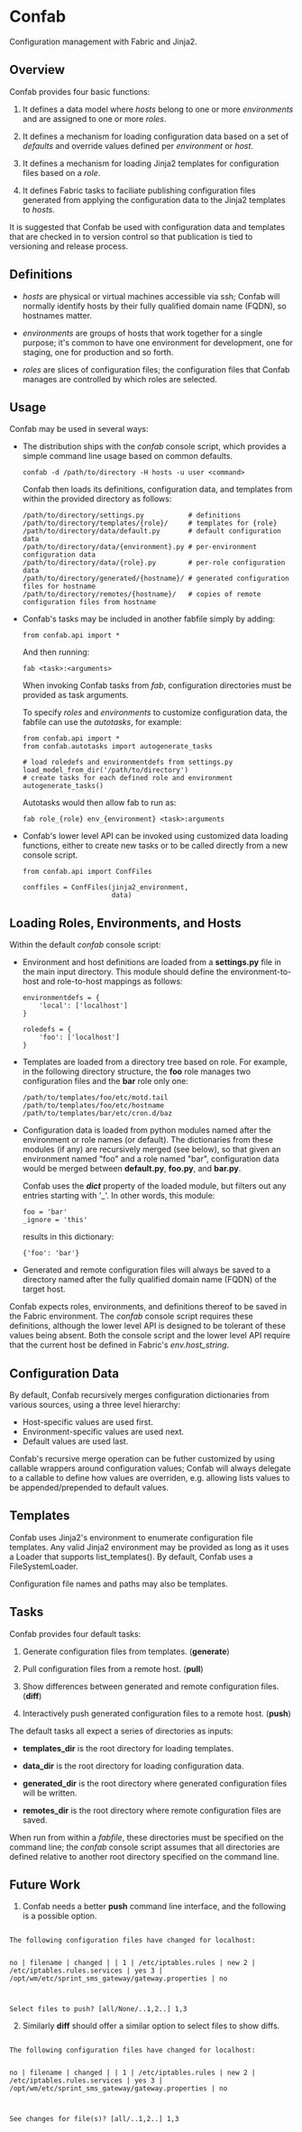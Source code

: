 # Confab

Configuration management with Fabric and Jinja2.


## Overview

Confab provides four basic functions:

 1. It defines a data model where *hosts* belong to one or more *environments*
    and are assigned to one or more *roles*.

 2. It defines a mechanism for loading configuration data based on a set of
    *defaults* and override values defined per *environment* or *host*.

 3. It defines a mechanism for loading Jinja2 templates for configuration files
    based on a *role*.

 4. It defines Fabric tasks to faciliate publishing configuration files generated
    from applying the configuration data to the Jinja2 templates to *hosts*.

It is suggested that Confab be used with configuration data and templates that
are checked in to version control so that publication is tied to versioning
and release process.


## Definitions

 -  *hosts* are physical or virtual machines accessible via ssh; Confab will normally 
    identify hosts by their fully qualified domain name (FQDN), so hostnames matter.

 -  *environments* are groups of hosts that work together for a single purpose; it's
    common to have one environment for development, one for staging, one for production
	and so forth.
	
 -  *roles* are slices of configuration files; the configuration files that Confab 
    manages are controlled by which roles are selected.


## Usage

Confab may be used in several ways:

 -  The distribution ships with the *confab* console script, which provides a 
    simple command line usage based on common defaults.

        confab -d /path/to/directory -H hosts -u user <command>

    Confab then loads its definitions, configuration data, and templates
    from within the provided directory as follows:

        /path/to/directory/settings.py           # definitions
        /path/to/directory/templates/{role}/     # templates for {role}
        /path/to/directory/data/default.py       # default configuration data
        /path/to/directory/data/{environment}.py # per-environment configuration data
        /path/to/directory/data/{role}.py        # per-role configuration data
        /path/to/directory/generated/{hostname}/ # generated configuration files for hostname
        /path/to/directory/remotes/{hostname}/   # copies of remote configuration files from hostname

 -  Confab's tasks may be included in another fabfile simply by adding:
    
        from confab.api import *
    
    And then running:

        fab <task>:<arguments>

    When invoking Confab tasks from *fab*, configuration directories must be provided
    as task arguments.
    
    To specify *roles* and *environments* to customize configuration data, the fabfile
    can use the *autotasks*, for example:

        from confab.api import *
        from confab.autotasks import autogenerate_tasks
        
        # load roledefs and environmentdefs from settings.py
        load_model_from_dir('/path/to/directory')
        # create tasks for each defined role and environment
        autogenerate_tasks()

    Autotasks would then allow fab to run as:

        fab role_{role} env_{environment} <task>:arguments

 -  Confab's lower level API can be invoked using customized data loading 
    functions, either to create new tasks or to be called directly from 
    a new console script.

        from confab.api import ConfFiles
        
        conffiles = ConfFiles(jinja2_environment,
                              data)


## Loading Roles, Environments, and Hosts

Within the default *confab* console script:

 -  Environment and host definitions are loaded from a **settings.py** file in the main input
    directory. This module should define the environment-to-host and role-to-host mappings as follows:

        environmentdefs = {
            'local': ['localhost']
        }
        
        roledefs = {
            'foo': ['localhost']
        }

 -  Templates are loaded from a directory tree based on role. For example, in the following 
    directory structure, the **foo** role manages two configuration files and the **bar** 
	role only one:

        /path/to/templates/foo/etc/motd.tail
        /path/to/templates/foo/etc/hostname
        /path/to/templates/bar/etc/cron.d/baz

 -  Configuration data is loaded from python modules named after the environment or role names
    (or default). The dictionaries from these modules (if any) are recursively merged (see below), 
    so that given an environment named "foo" and a role named "bar", configuration data would be
    merged between **default.py**, **foo.py**, and **bar.py**.
    
    Confab uses the *__dict__* property of the loaded module, but filters out any entries 
	starting with '_'. In other words, this module:

        foo = 'bar'
		_ignore = 'this'
		
	results in this dictionary:
	
	    {'foo': 'bar'}

 -  Generated and remote configuration files will always be saved to a directory named after
    the fully qualified domain name (FQDN) of the target host.

Confab expects roles, environments, and definitions thereof to be saved in the Fabric environment. 
The *confab* console script requires these definitions, although the lower level API is designed
to be tolerant of these values being absent. Both the console script and the lower level API
require that the current host be defined in Fabric's *env.host_string*.


## Configuration Data

By default, Confab recursively merges configuration dictionaries from various sources,
using a three level hierarchy: 

 -  Host-specific values are used first.
 -  Environment-specific values are used next. 
 -  Default values are used last.

Confab's recursive merge operation can be futher customized by using callable wrappers
around configuration values; Confab will always delegate to a callable to define
how values are overriden, e.g. allowing lists values to be appended/prepended to
default values.


## Templates

Confab uses Jinja2's environment to enumerate configuration file templates. Any 
valid Jinja2 environment may be provided as long as it uses a Loader that supports
list\_templates(). By default, Confab uses a FileSystemLoader.

Configuration file names and paths may also be templates.


## Tasks

Confab provides four default tasks:

 1. Generate configuration files from templates. (**generate**)

 2. Pull configuration files from a remote host. (**pull**)

 3. Show differences between generated and remote configuration files. (**diff**)

 4. Interactively push generated configuration files to a remote host. (**push**)


The default tasks all expect a series of directories as inputs:

 -  **templates_dir** is the root directory for loading templates.

 -  **data_dir** is the root directory for loading configuration data.

 -  **generated_dir** is the root directory where generated configuration files
    will be written.

 -  **remotes\_dir** is the root directory where remote configuration files are
    saved.

When run from within a *fabfile*, these directories must be specified on the command line;
the *confab* console script assumes that all directories are defined relative to another
root directory specified on the command line.


## Future Work

1. Confab needs a better **push** command line interface, and the following is a possible 
   option. 

<code>
The following configuration files have changed for localhost:

   no  |    filename                                              |  changed
       |                                                          |
   1   |    /etc/iptables.rules                                   |  new
   2   |    /etc/iptables.rules.services                          |  yes
   3   |    /opt/wm/etc/sprint_sms_gateway/gateway.properties     |  no

Select files to push? [all/None/..1,2..] 1,3
</code>

2. Similarly **diff** should offer a similar option to select files to show diffs.

<code>
The following configuration files have changed for localhost:

   no  |    filename                                              |  changed
       |                                                          |
   1   |    /etc/iptables.rules                                   |  new
   2   |    /etc/iptables.rules.services                          |  yes
   3   |    /opt/wm/etc/sprint_sms_gateway/gateway.properties     |  no

See changes for file(s)? [all/..1,2..] 1,3
</code>
